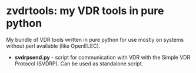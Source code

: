 zvdrtools: my VDR tools in pure python
=========

My bundle of VDR tools written in pure python for use mostly on systems without perl available (like OpenELEC).

- __svdrpsend.py__ - script for communication with VDR with the Simple VDR Protocol (SVDRP). Can be used as standalone script.
